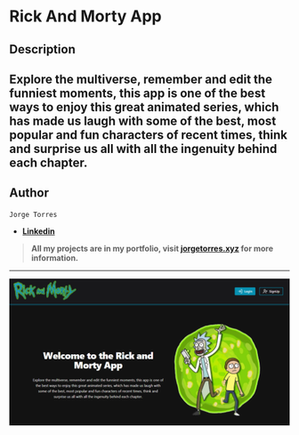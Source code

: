 # **Rick And Morty App**

## **Description**

Explore the multiverse, remember and edit the funniest moments, this app is one of the best ways to enjoy this great animated series, which has made us laugh with some of the best, most popular and fun characters of recent times, think and surprise us all with all the ingenuity behind each chapter.
---

## **Author**

    Jorge Torres

* **[Linkedin](https://www.linkedin.com/in/jorge-torres8/ "jorge-torres8")**

> **All my projects are in my portfolio, visit [jorgetorres.xyz](jorgetorres.xyz "Portfolio") for more information.** 

---

![Rick And Morty Image image](public/img/readme/preview.png "Rick And Morty Preview")
